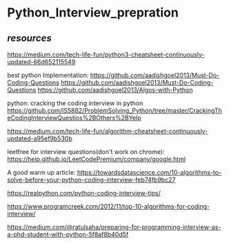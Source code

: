 # Python_Interview_prepration

## *resources*

https://medium.com/tech-life-fun/python3-cheatsheet-continuously-updated-66d652115549

best python Implementation:
https://github.com/aadishgoel2013/Must-Do-Coding-Questions
https://github.com/aadishgoel2013/Must-Do-Coding-Questions
https://github.com/aadishgoel2013/Algos-with-Python

python: cracking the coding interview in python 
https://github.com/IS5882/ProblemSolving_Python/tree/master/CrackingTheCodingInterviewQuestios%2BOthers%2BYelp


https://medium.com/tech-life-fun/algorithm-cheatsheet-continuously-updated-a95ef9b530b

leetfree for interview questions(don't work on chrome):
https://heip.github.io/LeetCodePremium/company/google.html


A good warm up article:
https://towardsdatascience.com/10-algorithms-to-solve-before-your-python-coding-interview-feb74fb9bc27


https://realpython.com/python-coding-interview-tips/



https://www.programcreek.com/2012/11/top-10-algorithms-for-coding-interview/



https://medium.com/@ratulsaha/preparing-for-programming-interview-as-a-phd-student-with-python-5f8af8b40d5f
